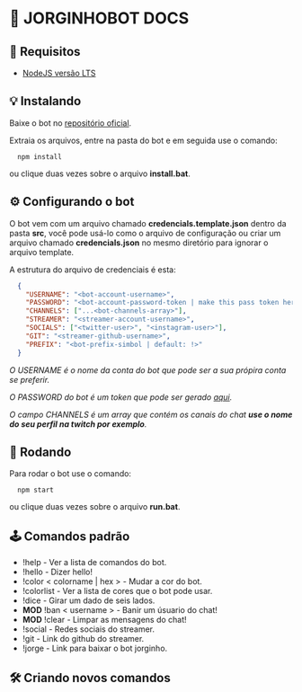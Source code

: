 # 🤖 JORGINHOBOT DOCS

## 🔮 Requisitos

* [NodeJS versão LTS](https://nodejs.org/en/download/)

## 💡 Instalando

Baixe o bot no [repositório oficial](https://github.com/Raisess/jorginho-bot).

Extraia os arquivos, entre na pasta do bot e em seguida use o comando:

```shell
  npm install
```

ou clique duas vezes sobre o arquivo **install.bat**.

## ⚙ Configurando o bot

O bot vem com um arquivo chamado **credencials.template.json** dentro da pasta **src**, você pode usá-lo como o arquivo de configuração ou criar um arquivo chamado **credencials.json** no mesmo diretório para ignorar o arquivo template.

A estrutura do arquivo de credenciais é esta:

```json
  {
    "USERNAME": "<bot-account-username>",
    "PASSWORD": "<bot-account-password-token | make this pass token here: https://twitchapps.com/tmi/>",
    "CHANNELS": ["...<bot-channels-array>"],
    "STREAMER": "<streamer-account-username>",
    "SOCIALS": ["<twitter-user>", "<instagram-user>"],
    "GIT": "<streamer-github-username>",
    "PREFIX": "<bot-prefix-simbol | default: !>"
  }
```

*O USERNAME é o nome da conta do bot que pode ser a sua própira conta se preferir.*

*O PASSWORD do bot é um token que pode ser gerado [aqui](https://twitchapps.com/tmi/).*

*O campo CHANNELS é um array que contém os canais do chat **use o nome do seu perfil na twitch por exemplo**.*

## 🚀 Rodando

Para rodar o bot use o comando:

```shell
  npm start
```

ou clique duas vezes sobre o arquivo **run.bat**.

## 🕹 Comandos padrão

* !help - Ver a lista de comandos do bot.
* !hello - Dizer hello!
* !color < colorname | hex > - Mudar a cor do bot.
* !colorlist - Ver a lista de cores que o bot pode usar.
* !dice - Girar um dado de seis lados.
* **MOD** !ban < username > - Banir um úsuario do chat!
* **MOD** !clear - Limpar as mensagens do chat!
* !social - Redes sociais do streamer.
* !git - Link do github do streamer.
* !jorge - Link para baixar o bot jorginho. 

## 🛠 Criando novos comandos

